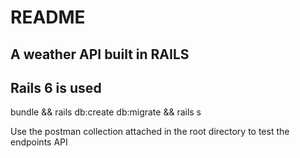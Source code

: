 # README

## A weather API built in RAILS 
## Rails 6 is used 

bundle && rails db:create db:migrate && rails s

Use the postman collection attached in the root directory to test the endpoints API
